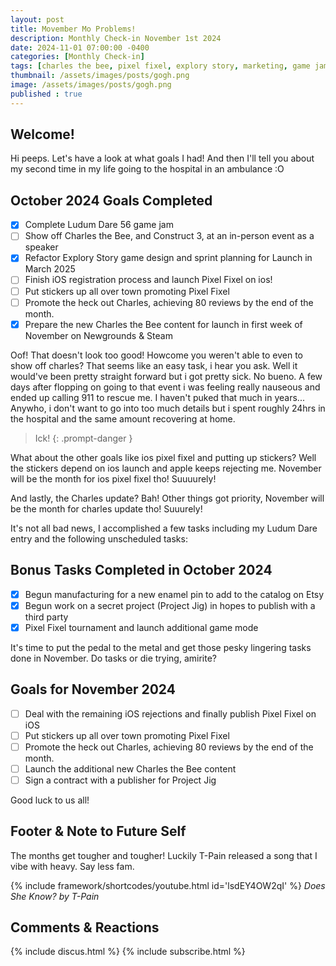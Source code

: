 ```yaml
---
layout: post
title: Movember Mo Problems!
description: Monthly Check-in November 1st 2024
date: 2024-11-01 07:00:00 -0400
categories: [Monthly Check-in]
tags: [charles the bee, pixel fixel, explory story, marketing, game jam, project jig]
thumbnail: /assets/images/posts/gogh.png
image: /assets/images/posts/gogh.png
published : true
---
```


## Welcome!
Hi peeps. Let's have a look at what goals I had! And then I'll tell you about my second time in my life going to the hospital in an ambulance :O

## October 2024 Goals Completed
  - [x] Complete Ludum Dare 56 game jam
  - [ ] Show off Charles the Bee, and Construct 3, at an in-person event as a speaker
  - [x] Refactor Explory Story game design and sprint planning for Launch in March 2025
  - [ ] Finish iOS registration process and launch Pixel Fixel on ios!
  - [ ] Put stickers up all over town promoting Pixel Fixel
  - [ ] Promote the heck out Charles, achieving 80 reviews by the end of the month.
  - [x] Prepare the new Charles the Bee content for launch in first week of November on Newgrounds & Steam

  Oof! That doesn't look too good! Howcome you weren't able to even to show off charles? That seems like an easy task, i hear you ask. Well it would've been pretty straight forward but i got pretty sick. No bueno. A few days after flopping on going to that event i was feeling really nauseous and ended up calling 911 to rescue me. I haven't puked that much in years... Anywho, i don't want to go into too much details but i spent roughly 24hrs in the hospital and the same amount recovering at home. 

  > Ick!
{: .prompt-danger } 

  What about the other goals like ios pixel fixel and putting up stickers? Well the stickers depend on ios launch and apple keeps rejecting me. November will be the month for ios pixel fixel tho! Suuuurely! 

  And lastly, the Charles update? Bah! Other things got priority, November will be the month for charles update tho! Suuurely!

  It's not all bad news, I accomplished a few tasks including my Ludum Dare entry and the following unscheduled tasks:

## Bonus Tasks Completed in October 2024
  - [x] Begun manufacturing for a new enamel pin to add to the catalog on Etsy
  - [x] Begun work on a secret project (Project Jig) in hopes to publish with a third party
  - [x] Pixel Fixel tournament and launch additional game mode

It's time to put the pedal to the metal and get those pesky lingering tasks done in November. Do tasks or die trying, amirite?

## Goals for November  2024
  - [ ] Deal with the remaining iOS rejections and finally publish Pixel Fixel on iOS
  - [ ] Put stickers up all over town promoting Pixel Fixel
  - [ ] Promote the heck out Charles, achieving 80 reviews by the end of the month.
  - [ ] Launch the additional new Charles the Bee content
  - [ ] Sign a contract with a publisher for Project Jig
    
Good luck to us all!

## Footer & Note to Future Self
The months get tougher and tougher! Luckily T-Pain released a song that I vibe with heavy. Say less fam.

{% include framework/shortcodes/youtube.html id='lsdEY4OW2qI' %}
_Does She Know? by T-Pain_

## Comments & Reactions

{% include discus.html %}
{% include subscribe.html %}